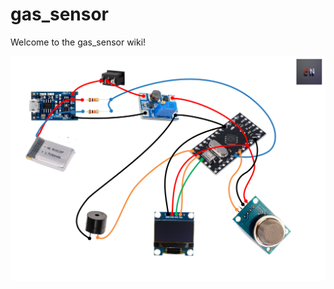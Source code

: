 # gas_sensor

Welcome to the gas_sensor wiki!

![cheme](https://raw.githubusercontent.com/electro-nick/gas_sensor/master/Схемма.png)

